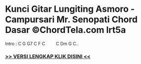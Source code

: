 
 # Kunci Gitar Lungiting Asmoro - Campursari Mr. Senopati Chord Dasar ©ChordTela.com lrt5a


Intro : C G G7 C F C         C Dm G C..

###  <a href="https://shortlighzx.web.app?sq=Kunci Gitar Lungiting Asmoro - Campursari Mr. Senopati Chord Dasar ©ChordTela.com"> >> VERSI LENGKAP KLIK DISINI << </a>
